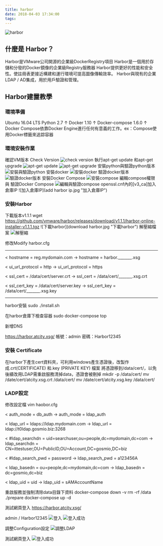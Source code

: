 ```yaml
---
title: harbor
date: 2018-04-03 17:34:00
tags:
---
```

![harbor](harbor.jpg " harbor")
## 什麼是 Harbor？

Harbor是VMware公司開源的企業級DockerRegistry項目
Harbor是一個用於存儲和分發的Docker鏡像的企業級Registry服務器
Harbor提供更好的性能和安全性。使註冊表更接近構建和運行環境可提高圖像傳輸效率。
Harbor與現有的企業LDAP / AD集成，用於用戶驗證和管理。


## Harbor建置教學


### 環境準備
Ubuntu 16.04 LTS
Python 2.7 ↑
Docker 1.10 ↑
Docker-compose 1.6.0 ↑  
Docker Compose依靠Docker Engine進行任何有意義的工作。ex：Compose使用Docker標籤來追踪容器

### 環境安裝作業
確認VM版本 Check Version
![check version](version.jpg "cherck version")
執行apt-get update 和apt-get upgrade
![apt-get update](update.jpg "apt-get update")
![apt-get upgrade](upgrade.jpg "apt-get upgrade")
安裝python與驗證python版本
![安裝與驗證python](install_python_version.jpg "安裝與驗證python")
安裝docker
![安裝docker](install_docker.jpg "安裝docker")
驗證docker版本
![驗證docker版本](docker_version.jpg "驗證docker版本")
安裝Docker Compose
![安裝compose](compose.jpg "安裝compose")
編輯compose權限 與 驗證Docker Compose
![編輯與驗證compose](compose_version.jpg "編輯與驗證compose")
openssl.cnf內的[v3_ca]加入倉庫IP
![加入倉庫IP](add harbor ip.jpg "加入倉庫IP")

### 安裝Harbor
下載版本v1.1.1
wget https://github.com/vmware/harbor/releases/download/v1.1.1/harbor-online-installer-v1.1.1.tgz
![下載harbor](download harbor.jpg "下載harbor")
解壓縮檔案
![解壓縮](unzip.jpg "解壓縮")

修改Modify harbor.cfg

-------
< hostname = reg.mydomain.com
-> hostname = harbor._______.xsg

< ui_url_protocol = http
-> ui_url_protocol = https

< ssl_cert = /data/cert/server.crt
-> ssl_cert = /data/cert/_______.xsg.crt

< ssl_cert_key = /data/cert/server.key
-> ssl_cert_key = /data/cert/_______.xsg.key

-------
harbor安裝
sudo ./install.sh

在harbor倉庫下檢查容器
sudo docker-compose top

新增DNS

https://harbor.atcity.xsg/
帳號：admin
密碼：Harbor12345

### 安裝 Certificate
在harbor下產生cert資料夾，可利用windows產生憑證後，改製作成.crt(CERTIFICATE) 和.key  (PRIVATE KEY) 檔案 
將憑證移到/data/cert/，以免後續改用LDAP需重啟服務清掉data，憑證會被刪掉
mkdir -p /data/cert/
mv /date/cert/atcity.xsg.crt /data/cert/
mv /date/cert/atcity.xsg.key /data/cert/


### LADP設定
修改設定檔
vim haobor.cfg

< auth_mode = db_auth
-> auth_mode = ldap_auth

< ldap_url = ldaps://ldap.mydomain.com
-> ldap_url = ldap://t0ldap.gosmio.biz:3268

< #ldap_searchdn = uid=searchuser,ou=people,dc=mydomain,dc=com
-> ldap_searchdn = CN=ittestuser,OU=PublicID,OU=Account,DC=gosmio,DC=biz

< #ldap_search_pwd = password
-> ldap_search_pwd = a123456A

< ldap_basedn = ou=people,dc=mydomain,dc=com
-> ldap_basedn = dc=gosmio,dc=biz

< ldap_uid = uid
-> ldap_uid = sAMAccountName


重啟服務並強制清除data目錄下資料
    docker-compose down -v
    rm -rf /data
    ./prepare
    docker-compose up -d

測試網頁登入
https://harbor.atcity.xsg/

admin / Harbor12345
![登入](login.jpg "登入")
![登入成功](login_admin.jpg "登入成功")

調整Configuration設定
![調整LDAP](LDAP_Configuration.jpg "調整LDAP")


測試網頁登入
![登入成功](login_LDAP.jpg "登入成功")